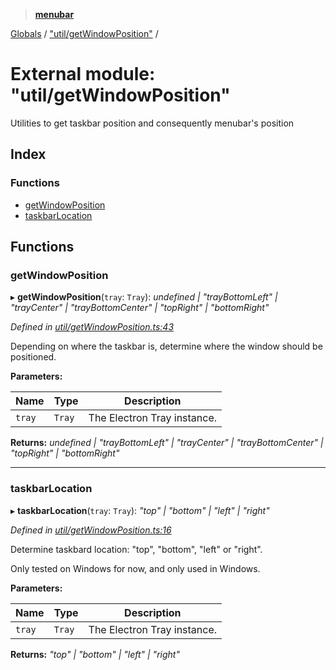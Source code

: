 > **[menubar](../README.md)**

[Globals](../globals.md) / ["util/getWindowPosition"](_util_getwindowposition_.md) /

# External module: "util/getWindowPosition"

Utilities to get taskbar position and consequently menubar's position

## Index

### Functions

* [getWindowPosition](_util_getwindowposition_.md#getwindowposition)
* [taskbarLocation](_util_getwindowposition_.md#taskbarlocation)

## Functions

###  getWindowPosition

▸ **getWindowPosition**(`tray`: `Tray`): *undefined | "trayBottomLeft" | "trayCenter" | "trayBottomCenter" | "topRight" | "bottomRight"*

*Defined in [util/getWindowPosition.ts:43](https://github.com/maxogden/menubar/blob/be37c74/src/util/getWindowPosition.ts#L43)*

Depending on where the taskbar is, determine where the window should be
positioned.

**Parameters:**

Name | Type | Description |
------ | ------ | ------ |
`tray` | `Tray` | The Electron Tray instance.  |

**Returns:** *undefined | "trayBottomLeft" | "trayCenter" | "trayBottomCenter" | "topRight" | "bottomRight"*

___

###  taskbarLocation

▸ **taskbarLocation**(`tray`: `Tray`): *"top" | "bottom" | "left" | "right"*

*Defined in [util/getWindowPosition.ts:16](https://github.com/maxogden/menubar/blob/be37c74/src/util/getWindowPosition.ts#L16)*

Determine taskbard location: "top", "bottom", "left" or "right".

Only tested on Windows for now, and only used in Windows.

**Parameters:**

Name | Type | Description |
------ | ------ | ------ |
`tray` | `Tray` | The Electron Tray instance.  |

**Returns:** *"top" | "bottom" | "left" | "right"*